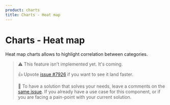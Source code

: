 ```yaml
---
product: charts
title: Charts - Heat map
---
```


# Charts - Heat map

<p class='description'>Heat map charts allows to highlight correlation between categories.</p>

> ⚠️ This feature isn't implemented yet. It's coming.
>
> 👍 Upvote [issue #7926](https://github.com/mui/mui-x/issues/7926) if you want to see it land faster.
>
> 💬 To have a solution that solves your needs, leave a comments on the [same issue](https://github.com/mui/mui-x/issues/7926).
> If you already have a use case for this component, or if you are facing a pain-point with your current solution.
